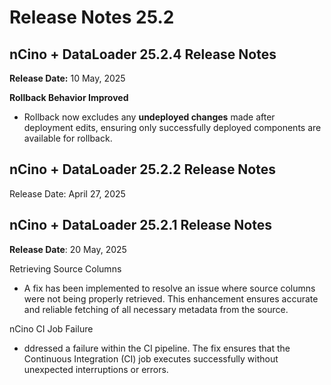 # Release Notes 25.2

## nCino + DataLoader 25.2.4 Release Notes

**Release Date:** 10 May, 2025

**Rollback Behavior Improved**

* Rollback now excludes any **undeployed changes** made after deployment edits, ensuring only successfully deployed components are available for rollback.



















## nCino + DataLoader 25.2.2 Release Notes

Release Date: April 27, 2025



## nCino + DataLoader 25.2.1 Release Notes

**Release Date**: 20 May, 2025

Retrieving Source Columns

* A fix has been implemented to resolve an issue where source columns were not being properly retrieved. This enhancement ensures accurate and reliable fetching of all necessary metadata from the source.

nCino CI Job Failure

* ddressed a failure within the CI pipeline. The fix ensures that the Continuous Integration (CI) job executes successfully without unexpected interruptions or errors.

















